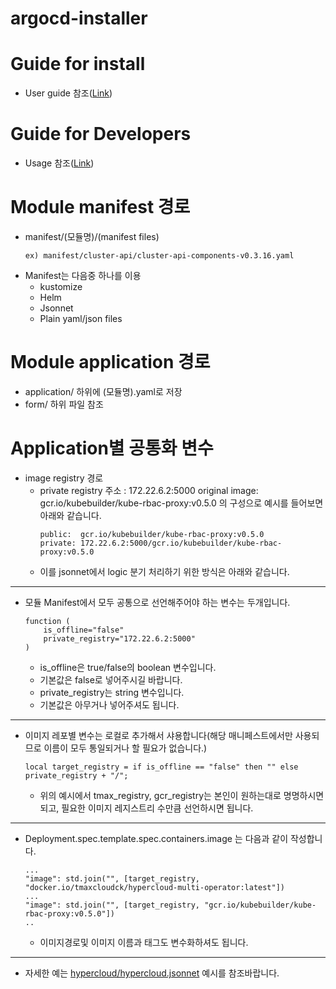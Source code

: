 # argocd-installer

# Guide for install
- User guide 참조([Link](docs/USER.md))
# Guide for Developers

- Usage 참조([Link](https://docs.google.com/presentation/d/1vNm_wXgFcz8VW4_dZ11GOqYZBmyWuDKk/edit?usp=sharing&ouid=100684186425061538512&rtpof=true&sd=true))

# Module manifest 경로
- manifest/(모듈명)/(manifest files)
    ```
    ex) manifest/cluster-api/cluster-api-components-v0.3.16.yaml
    ```
- Manifest는 다음중 하나를 이용
    - kustomize
    - Helm
    - Jsonnet
    - Plain yaml/json files

# Module application 경로
- application/ 하위에 (모듈명).yaml로 저장
- form/ 하위 파일 참조

# Application별 공통화 변수
- image registry 경로
    - private registry 주소 : 172.22.6.2:5000
      original image: gcr.io/kubebuilder/kube-rbac-proxy:v0.5.0
      의 구성으로 예시를 들어보면 아래와 같습니다.  
        ```
        public:  gcr.io/kubebuilder/kube-rbac-proxy:v0.5.0
        private: 172.22.6.2:5000/gcr.io/kubebuilder/kube-rbac-proxy:v0.5.0
        ```
    - 이를 jsonnet에서 logic 분기 처리하기 위한 방식은 아래와 같습니다.
---
- 모듈 Manifest에서 모두 공통으로 선언해주어야 하는 변수는 두개입니다.
    ```
    function (
        is_offline="false"
        private_registry="172.22.6.2:5000"
    )
    ```
    - is_offline은 true/false의 boolean 변수입니다.
    - 기본값은 false로 넣어주시길 바랍니다.
    - private_registry는 string 변수입니다.
    - 기본값은 아무거나 넣어주셔도 됩니다.
---
- 이미지 레포별 변수는 로컬로 추가해서 샤용합니다(해당 매니페스트에서만 사용되므로 이름이 모두 통일되거나 할 필요가 없습니다.)
    ```
    local target_registry = if is_offline == "false" then "" else private_registry + "/";
    ```
    - 위의 예시에서 tmax_registry, gcr_registry는 본인이 원하는대로 명명하시면 되고, 필요한 이미지 레지스트리 수만큼 선언하시면 됩니다.
---
- Deployment.spec.template.spec.containers.image 는 다음과 같이 작성합니다.
    ```
    ...
    "image": std.join("", [target_registry, "docker.io/tmaxcloudck/hypercloud-multi-operator:latest"])
    ...
    "image": std.join("", [target_registry, "gcr.io/kubebuilder/kube-rbac-proxy:v0.5.0"])
    ..
    ```
    - 이미지경로및 이미지 이름과 태그도 변수화하셔도 됩니다.
---
- 자세한 예는 [hypercloud/hypercloud.jsonnet](manifest/hypercloud/hypercloud.jsonnet) 예시를 참조바랍니다.